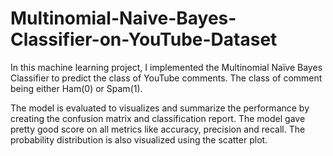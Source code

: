 # Multinomial-Naive-Bayes-Classifier-on-YouTube-Dataset
In this machine learning project, I implemented the Multinomial Naïve Bayes Classifier to predict the class of YouTube comments. The class of comment being either Ham(0) or Spam(1).

The model is evaluated to visualizes and summarize the performance by creating the confusion matrix and classification report. The model gave pretty good score on all metrics like accuracy, precision and recall. The probability distribution is also visualized using the scatter plot.
